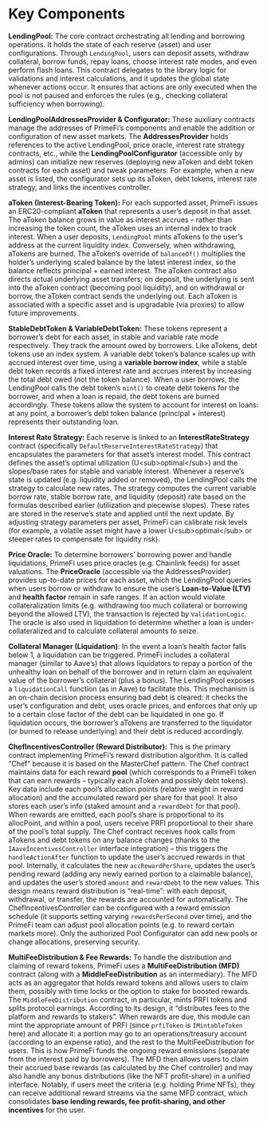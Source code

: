 # Key Components

**LendingPool:** The core contract orchestrating all lending and borrowing operations. It holds the state of each reserve (asset) and user configurations. Through `LendingPool`, users can deposit assets, withdraw collateral, borrow funds, repay loans, choose interest rate modes, and even perform flash loans. This contract delegates to the library logic for validations and interest calculations, and it updates the global state whenever actions occur. It ensures that actions are only executed when the pool is not paused and enforces the rules (e.g., checking collateral sufficiency when borrowing).

**LendingPoolAddressesProvider & Configurator:** These auxiliary contracts manage the addresses of PrimeFi’s components and enable the addition or configuration of new asset markets. The **AddressesProvider** holds references to the active LendingPool, price oracle, interest rate strategy contracts, etc., while the **LendingPoolConfigurator** (accessible only by admins) can initialize new reserves (deploying new aToken and debt token contracts for each asset) and tweak parameters. For example, when a new asset is listed, the configurator sets up its aToken, debt tokens, interest rate strategy, and links the incentives controller.

**aToken (Interest-Bearing Token):** For each supported asset, PrimeFi issues an ERC20-compliant **aToken** that represents a user’s deposit in that asset. The aToken balance grows in value as interest accrues – rather than increasing the token count, the aToken uses an internal index to track interest. When a user deposits, `LendingPool` mints aTokens to the user’s address at the current liquidity index. Conversely, when withdrawing, aTokens are burned. The aToken’s override of `balanceOf()` multiplies the holder’s underlying scaled balance by the latest interest index, so the balance reflects principal + earned interest. The aToken contract also directs actual underlying asset transfers; on deposit, the underlying is sent into the aToken contract (becoming pool liquidity), and on withdrawal or borrow, the aToken contract sends the underlying out. Each aToken is associated with a specific asset and is upgradable (via proxies) to allow future improvements.

**StableDebtToken & VariableDebtToken:** These tokens represent a borrower’s debt for each asset, in stable and variable rate mode respectively. They track the amount owed by borrowers. Like aTokens, debt tokens use an index system. A variable debt token’s balance scales up with accrued interest over time, using a **variable borrow index**, while a stable debt token records a fixed interest rate and accrues interest by increasing the total debt owed (not the token balance). When a user borrows, the LendingPool calls the debt token’s `mint()` to create debt tokens for the borrower, and when a loan is repaid, the debt tokens are burned accordingly. These tokens allow the system to account for interest on loans: at any point, a borrower’s debt token balance (principal + interest) represents their outstanding loan.

**Interest Rate Strategy:** Each reserve is linked to an **InterestRateStrategy** contract (specifically `DefaultReserveInterestRateStrategy`) that encapsulates the parameters for that asset’s interest model. This contract defines the asset’s optimal utilization (U\<sub>optimal\</sub>) and the slopes/base rates for stable and variable interest. Whenever a reserve’s state is updated (e.g. liquidity added or removed), the LendingPool calls the strategy to calculate new rates. The strategy computes the current variable borrow rate, stable borrow rate, and liquidity (deposit) rate based on the formulas described earlier (utilization and piecewise slopes). These rates are stored in the reserve’s state and applied until the next update. By adjusting strategy parameters per asset, PrimeFi can calibrate risk levels (for example, a volatile asset might have a lower U\<sub>optimal\</sub> or steeper rates to compensate for liquidity risk).

**Price Oracle:** To determine borrowers’ borrowing power and handle liquidations, PrimeFi uses price oracles (e.g. Chainlink feeds) for asset valuations. The **PriceOracle** (accessible via the AddressesProvider) provides up-to-date prices for each asset, which the LendingPool queries when users borrow or withdraw to ensure the user’s **Loan-to-Value (LTV)** and **health factor** remain in safe ranges. If an action would violate collateralization limits (e.g. withdrawing too much collateral or borrowing beyond the allowed LTV), the transaction is rejected by `ValidationLogic`. The oracle is also used in liquidation to determine whether a loan is under-collateralized and to calculate collateral amounts to seize.

**Collateral Manager (Liquidation)**: In the event a loan’s health factor falls below 1, a liquidation can be triggered. PrimeFi includes a collateral manager (similar to Aave’s) that allows liquidators to repay a portion of the unhealthy loan on behalf of the borrower and in return claim an equivalent value of the borrower’s collateral (plus a bonus). The LendingPool exposes a `liquidationCall` function (as in Aave) to facilitate this. This mechanism is an on-chain decision process ensuring bad debt is cleared: it checks the user’s configuration and debt, uses oracle prices, and enforces that only up to a certain close factor of the debt can be liquidated in one go. If liquidation occurs, the borrower’s aTokens are transferred to the liquidator (or burned to release underlying) and their debt is reduced accordingly.

**ChefIncentivesController (Reward Distributor):** This is the primary contract implementing PrimeFi’s reward distribution algorithm. It is called “Chef” because it is based on the MasterChef pattern. The Chef contract maintains data for each reward **pool** (which corresponds to a PrimeFi token that can earn rewards – typically each aToken and possibly debt tokens). Key data include each pool’s allocation points (relative weight in reward allocation) and the accumulated reward per share for that pool. It also stores each user’s info (staked amount and a `rewardDebt` for that pool). When rewards are emitted, each pool’s share is proportional to its allocPoint, and within a pool, users receive PRFI proportional to their share of the pool’s total supply. The Chef contract receives hook calls from aTokens and debt tokens on any balance changes (thanks to the `IAaveIncentivesController` interface integration) – this triggers the `handleActionAfter` function to update the user’s accrued rewards in that pool. Internally, it calculates the new `accRewardPerShare`, updates the user’s pending reward (adding any newly earned portion to a claimable balance), and updates the user’s stored `amount` and `rewardDebt` to the new values. This design means reward distribution is “real-time”: with each deposit, withdrawal, or transfer, the rewards are accounted for automatically. The ChefIncentivesController can be configured with a reward emission schedule (it supports setting varying `rewardsPerSecond` over time), and the PrimeFi team can adjust pool allocation points (e.g. to reward certain markets more). Only the authorized Pool Configurator can add new pools or change allocations, preserving security.

**MultiFeeDistribution & Fee Rewards:** To handle the distribution and claiming of reward tokens, PrimeFi uses a **MultiFeeDistribution (MFD)** contract (along with a **MiddleFeeDistribution** as an intermediary). The MFD acts as an aggregator that holds reward tokens and allows users to claim them, possibly with time locks or the option to stake for boosted rewards. The `MiddleFeeDistribution` contract, in particular, mints PRFI tokens and splits protocol earnings. According to its design, it “distributes fees to the platform and rewards to stakers”. When rewards are due, this module can mint the appropriate amount of PRFI (since `prfiToken` is `IMintableToken` here) and allocate it: a portion may go to an operations/treasury account (according to an expense ratio), and the rest to the MultiFeeDistribution for users. This is how PrimeFi funds the ongoing reward emissions (separate from the interest paid by borrowers). The MFD then allows users to claim their accrued base rewards (as calculated by the Chef controller) and may also handle any bonus distributions (like the NFT profit-share) in a unified interface. Notably, if users meet the criteria (e.g. holding Prime NFTs), they can receive additional reward streams via the same MFD contract, which consolidates **base lending rewards, fee profit-sharing, and other incentives** for the user.
